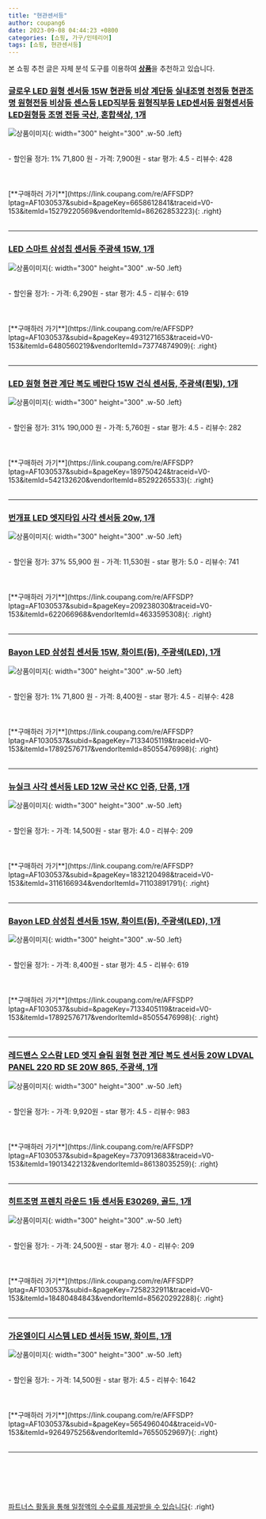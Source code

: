 ```yaml
---
title: "현관센서등"
author: coupang6
date: 2023-09-08 04:44:23 +0800
categories: [쇼핑, 가구/인테리어]
tags: [쇼핑, 현관센서등]
---
```


본 쇼핑 추천 글은 자체 분석 도구를 이용하여 [**상품**](https://link.coupang.com/a/bao1ui)을 추천하고 있습니다.

### [글로우 LED 원형 센서등 15W 현관등 비상 계단등 실내조명 천정등 현관조명 원형전등 비상등 센스등 LED직부등 원형직부등 LED센서등 원형센서등 LED원형등 조명 전등 국산, 혼합색상, 1개](https://link.coupang.com/re/AFFSDP?lptag=AF1030537&subid=&pageKey=6658612841&traceid=V0-153&itemId=15279220569&vendorItemId=86262853223)

![상품이미지](https://thumbnail8.coupangcdn.com/thumbnails/remote/230x230ex/image/vendor_inventory/c24b/a8ce6825849191188909e33f846649d9d3a4e598baccb9325cbec108e620.jpg){: width="300" height="300" .w-50 .left}


<br>
- 할인율 정가: 1%  71,800   원
- 가격: 7,900원
- star 평가: 4.5
- 리뷰수: 428
<br>
<br>
<br>
<br>
[**구매하러 가기**](https://link.coupang.com/re/AFFSDP?lptag=AF1030537&subid=&pageKey=6658612841&traceid=V0-153&itemId=15279220569&vendorItemId=86262853223){: .right}
<br>
<br>

---

### [LED 스마트 삼성칩 센서등 주광색 15W, 1개](https://link.coupang.com/re/AFFSDP?lptag=AF1030537&subid=&pageKey=4931271653&traceid=V0-153&itemId=6480560219&vendorItemId=73774874909)

![상품이미지](https://thumbnail10.coupangcdn.com/thumbnails/remote/230x230ex/image/retail/images/2970578523886238-9c7cdb94-6d8b-4af6-96aa-ec41207c5fbb.jpg){: width="300" height="300" .w-50 .left}


<br>
- 할인율 정가: 
- 가격: 6,290원
- star 평가: 4.5
- 리뷰수: 619
<br>
<br>
<br>
<br>
[**구매하러 가기**](https://link.coupang.com/re/AFFSDP?lptag=AF1030537&subid=&pageKey=4931271653&traceid=V0-153&itemId=6480560219&vendorItemId=73774874909){: .right}
<br>
<br>

---

### [LED 원형 현관 계단 복도 베란다 15W 건식 센서등, 주광색(흰빛), 1개](https://link.coupang.com/re/AFFSDP?lptag=AF1030537&subid=&pageKey=189750424&traceid=V0-153&itemId=542132620&vendorItemId=85292265533)

![상품이미지](https://thumbnail9.coupangcdn.com/thumbnails/remote/230x230ex/image/vendor_inventory/f331/526b47b86209a2ac7da404417ef7e4c2361ab652b83e278a77d607ccca0c.jpg){: width="300" height="300" .w-50 .left}


<br>
- 할인율 정가: 31%  190,000   원
- 가격: 5,760원
- star 평가: 4.5
- 리뷰수: 282
<br>
<br>
<br>
<br>
[**구매하러 가기**](https://link.coupang.com/re/AFFSDP?lptag=AF1030537&subid=&pageKey=189750424&traceid=V0-153&itemId=542132620&vendorItemId=85292265533){: .right}
<br>
<br>

---

### [번개표 LED 엣지타입 사각 센서등 20w, 1개](https://link.coupang.com/re/AFFSDP?lptag=AF1030537&subid=&pageKey=209238030&traceid=V0-153&itemId=622066968&vendorItemId=4633595308)

![상품이미지](https://thumbnail10.coupangcdn.com/thumbnails/remote/230x230ex/image/retail/images/2019/04/08/21/2/50f3a39d-d29a-4675-b7f3-f5803a1215f7.jpg){: width="300" height="300" .w-50 .left}


<br>
- 할인율 정가: 37%  55,900   원
- 가격: 11,530원
- star 평가: 5.0
- 리뷰수: 741
<br>
<br>
<br>
<br>
[**구매하러 가기**](https://link.coupang.com/re/AFFSDP?lptag=AF1030537&subid=&pageKey=209238030&traceid=V0-153&itemId=622066968&vendorItemId=4633595308){: .right}
<br>
<br>

---

### [Bayon LED 삼성칩 센서등 15W, 화이트(등), 주광색(LED), 1개](https://link.coupang.com/re/AFFSDP?lptag=AF1030537&subid=&pageKey=7133405119&traceid=V0-153&itemId=17892576717&vendorItemId=85055476998)

![상품이미지](https://thumbnail10.coupangcdn.com/thumbnails/remote/230x230ex/image/retail/images/2415924303394068-f176951c-ba2b-42e0-9116-ba178f871ab4.jpg){: width="300" height="300" .w-50 .left}


<br>
- 할인율 정가: 1%  71,800   원
- 가격: 8,400원
- star 평가: 4.5
- 리뷰수: 428
<br>
<br>
<br>
<br>
[**구매하러 가기**](https://link.coupang.com/re/AFFSDP?lptag=AF1030537&subid=&pageKey=7133405119&traceid=V0-153&itemId=17892576717&vendorItemId=85055476998){: .right}
<br>
<br>

---

### [뉴실크 사각 센서등 LED 12W 국산 KC 인증, 단품, 1개](https://link.coupang.com/re/AFFSDP?lptag=AF1030537&subid=&pageKey=1832120498&traceid=V0-153&itemId=3116166934&vendorItemId=71103891791)

![상품이미지](https://thumbnail7.coupangcdn.com/thumbnails/remote/230x230ex/image/vendor_inventory/07d9/f33598260ef98ba518050b8e3614f1cddb4f7c3d0526380c48b6f56bbd15.jpg){: width="300" height="300" .w-50 .left}


<br>
- 할인율 정가: 
- 가격: 14,500원
- star 평가: 4.0
- 리뷰수: 209
<br>
<br>
<br>
<br>
[**구매하러 가기**](https://link.coupang.com/re/AFFSDP?lptag=AF1030537&subid=&pageKey=1832120498&traceid=V0-153&itemId=3116166934&vendorItemId=71103891791){: .right}
<br>
<br>

---

### [Bayon LED 삼성칩 센서등 15W, 화이트(등), 주광색(LED), 1개](https://link.coupang.com/re/AFFSDP?lptag=AF1030537&subid=&pageKey=7133405119&traceid=V0-153&itemId=17892576717&vendorItemId=85055476998)

![상품이미지](https://thumbnail10.coupangcdn.com/thumbnails/remote/230x230ex/image/retail/images/2415924303394068-f176951c-ba2b-42e0-9116-ba178f871ab4.jpg){: width="300" height="300" .w-50 .left}


<br>
- 할인율 정가: 
- 가격: 8,400원
- star 평가: 4.5
- 리뷰수: 619
<br>
<br>
<br>
<br>
[**구매하러 가기**](https://link.coupang.com/re/AFFSDP?lptag=AF1030537&subid=&pageKey=7133405119&traceid=V0-153&itemId=17892576717&vendorItemId=85055476998){: .right}
<br>
<br>

---

### [레드밴스 오스람 LED 엣지 슬림 원형 현관 계단 복도 센서등 20W LDVAL PANEL 220 RD SE 20W 865, 주광색, 1개](https://link.coupang.com/re/AFFSDP?lptag=AF1030537&subid=&pageKey=7370913683&traceid=V0-153&itemId=19013422132&vendorItemId=86138035259)

![상품이미지](https://thumbnail7.coupangcdn.com/thumbnails/remote/230x230ex/image/retail/images/2023/05/31/15/8/886d220e-d29a-45d8-bade-24dcf4cdbc91.jpg){: width="300" height="300" .w-50 .left}


<br>
- 할인율 정가: 
- 가격: 9,920원
- star 평가: 4.5
- 리뷰수: 983
<br>
<br>
<br>
<br>
[**구매하러 가기**](https://link.coupang.com/re/AFFSDP?lptag=AF1030537&subid=&pageKey=7370913683&traceid=V0-153&itemId=19013422132&vendorItemId=86138035259){: .right}
<br>
<br>

---

### [히트조명 프렌치 라운드 1등 센서등 E30269, 골드, 1개](https://link.coupang.com/re/AFFSDP?lptag=AF1030537&subid=&pageKey=7258232911&traceid=V0-153&itemId=18480484843&vendorItemId=85620292288)

![상품이미지](https://thumbnail8.coupangcdn.com/thumbnails/remote/230x230ex/image/rs_quotation_api/0bhvqkyg/fed108cb1ac542369985af70b3408e33.jpg){: width="300" height="300" .w-50 .left}


<br>
- 할인율 정가: 
- 가격: 24,500원
- star 평가: 4.0
- 리뷰수: 209
<br>
<br>
<br>
<br>
[**구매하러 가기**](https://link.coupang.com/re/AFFSDP?lptag=AF1030537&subid=&pageKey=7258232911&traceid=V0-153&itemId=18480484843&vendorItemId=85620292288){: .right}
<br>
<br>

---

### [가온엘이디 시스템 LED 센서등 15W, 화이트, 1개](https://link.coupang.com/re/AFFSDP?lptag=AF1030537&subid=&pageKey=5654960404&traceid=V0-153&itemId=9264975256&vendorItemId=76550529697)

![상품이미지](https://thumbnail6.coupangcdn.com/thumbnails/remote/230x230ex/image/rs_quotation_api/wpytlcg1/a206580358404ea48596df8b60b20459.jpg){: width="300" height="300" .w-50 .left}


<br>
- 할인율 정가: 
- 가격: 14,500원
- star 평가: 4.5
- 리뷰수: 1642
<br>
<br>
<br>
<br>
[**구매하러 가기**](https://link.coupang.com/re/AFFSDP?lptag=AF1030537&subid=&pageKey=5654960404&traceid=V0-153&itemId=9264975256&vendorItemId=76550529697){: .right}
<br>
<br>

---
<br><br><br><br><br> [파트너스 활동을 통해 일정액의 수수료를 제공받을 수 있습니다](https://link.coupang.com/a/bao1ui){: .right}